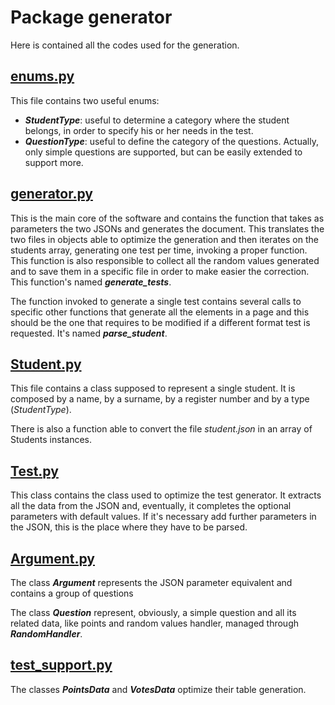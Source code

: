 # Package generator

Here is contained all the codes used for the generation.

## [enums.py](./enums.py)

This file contains two useful enums:

- **_StudentType_**: useful to determine a category where the student
belongs, in order to specify his or her needs in the test.
- **_QuestionType_**: useful to define the category of the questions.
Actually, only simple questions are supported, but can be easily
extended to support more.

## [generator.py](./generator.py)

This is the main core of the software and contains the function that
takes as parameters the two JSONs and generates the document. This
translates the two files in objects able to optimize the generation
and then iterates on the students array, generating one test per time,
invoking a proper function. This function is also responsible to collect
all the random values generated and to save them in a specific file in
order to make easier the correction. This function's named 
**_generate_tests_**.

The function invoked to generate a single test contains several calls
to  specific other functions that generate all the elements in a page
and this should be the one that requires to be modified if a different
format test is requested. It's named **_parse_student_**.

## [Student.py](./Student.py)

This file contains a class supposed to represent a single student.
It is composed by a name, by a surname, by a register number and by
a type (_StudentType_).

There is also a function able to convert the file _student.json_ in
an array of Students instances.

## [Test.py](./Test.py)

This class contains the class used to optimize the test generator. It
extracts all the data from the JSON and, eventually, it completes the
optional parameters with default values. If it's necessary add further
parameters in the JSON, this is the place where they have to be parsed.

## [Argument.py](./Argument.py)

The class **_Argument_** represents the JSON parameter equivalent and
contains a group of questions

The class **_Question_** represent, obviously, a simple question and 
all its related data, like points and random values handler, managed
through **_RandomHandler_**.

## [test_support.py](./test_support.py)

The classes **_PointsData_** and **_VotesData_** optimize their
table generation.